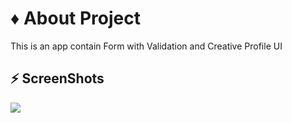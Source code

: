 # ♦ About Project
This is an app contain Form with Validation and Creative Profile UI

## ⚡ ScreenShots

![](https://user-images.githubusercontent.com/76075722/107541322-af658380-6bcf-11eb-94f1-fdaf32677361.png)

